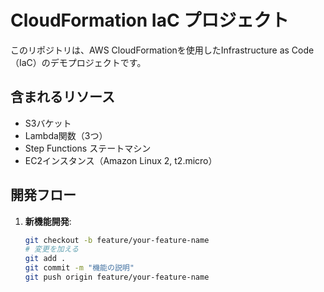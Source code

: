 # CloudFormation IaC プロジェクト

このリポジトリは、AWS CloudFormationを使用したInfrastructure as Code（IaC）のデモプロジェクトです。

## 含まれるリソース

- S3バケット
- Lambda関数（3つ）
- Step Functions ステートマシン
- EC2インスタンス（Amazon Linux 2, t2.micro）

## 開発フロー

1. **新機能開発**:
   ```bash
   git checkout -b feature/your-feature-name
   # 変更を加える
   git add .
   git commit -m "機能の説明"
   git push origin feature/your-feature-name
